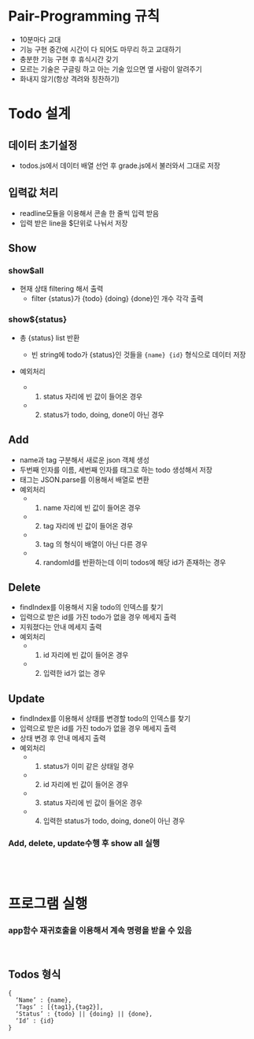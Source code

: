 # Pair-Programming 규칙
- 10분마다 교대
- 기능 구현 중간에 시간이 다 되어도 마무리 하고 교대하기
- 충분한 기능 구현 후 휴식시간 갖기
- 모르는 기술은 구글링 하고 아는 기술 있으면 옆 사람이 알려주기
- 화내지 않기(항상 격려와 칭찬하기)

# Todo 설계

## 데이터 초기설정
- todos.js에서 데이터 배열 선언 후 grade.js에서 불러와서 그대로 저장

## 입력값 처리
- readline모듈을 이용해서 콘솔 한 줄씩 입력 받음
- 입력 받은 line을 $단위로 나눠서 저장

## Show
### show$all
- 현재 상태 filtering 해서 출력
    - filter {status}가 {todo} {doing} {done}인 개수 각각 출력
### show${status}
- 총 {status} list 반환
    - 빈 string에 todo가 {status}인 것들을 ``` {name} {id} ``` 형식으로 데이터 저장

- 예외처리
    - 1. status 자리에 빈 값이 들어온 경우
    - 2. status가 todo, doing, done이 아닌 경우

## Add 
- name과 tag 구분해서 새로운 json 객체 생성 
- 두번째 인자를 이름, 세번째 인자를 태그로 하는 todo 생성해서 저장
- 태그는 JSON.parse를 이용해서 배열로 변환
- 예외처리
    - 1. name 자리에 빈 값이 들어온 경우
    - 2. tag 자리에 빈 값이 들어온 경우
    - 3. tag 의 형식이 배열이 아닌 다른 경우
    - 4. randomId를 반환하는데 이미 todos에 해당 id가 존재하는 경우

## Delete
<!-- - map함수를 이용해서 id가 같지 않은것만 return하는 새 배열을 todo로 저장 -->
- findIndex를 이용해서 지울 todo의 인덱스를 찾기
- 입력으로 받은 id를 가진 todo가 없을 경우 메세지 출력
- 지워졌다는 안내 메세지 출력
- 예외처리
    - 1. id 자리에 빈 값이 들어온 경우
    - 2. 입력한 id가 없는 경우

## Update
- findIndex를 이용해서 상태를 변경할 todo의 인덱스를 찾기
- 입력으로 받은 id를 가진 todo가 없을 경우 메세지 출력
- 상태 변경 후 안내 메세지 출력
- 예외처리
    - 1. status가 이미 같은 상태일 경우
    - 2. id 자리에 빈 값이 들어온 경우
    - 3. status 자리에 빈 값이 들어온 경우
    - 4. 입력한 status가 todo, doing, done이 아닌 경우
### Add, delete, update수행 후 show all 실행

<br>
<br>

# 프로그램 실행
### app함수 재귀호출을 이용해서 계속 명령을 받을 수 있음

<br>
  
## Todos 형식
```
{
  ‘Name’ : {name},
  ‘Tags’ : [{tag1},{tag2}],
  ‘Status’ : {todo} || {doing} || {done},
  ‘Id’ : {id}
}
```